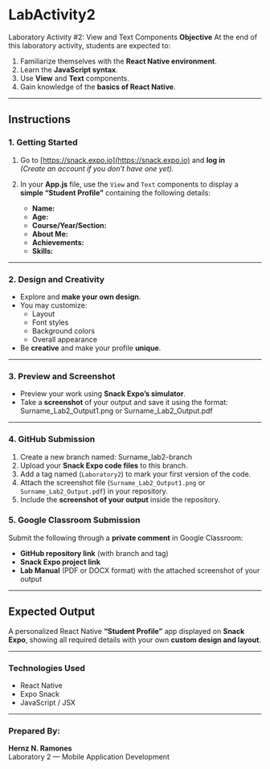 # LabActivity2
Laboratory Activity #2: View and Text Components
 **Objective**
At the end of this laboratory activity, students are expected to:
1. Familiarize themselves with the **React Native environment**.  
2. Learn the **JavaScript syntax**.  
3. Use **View** and **Text** components.  
4. Gain knowledge of the **basics of React Native**.

---

##  **Instructions**

### 1. Getting Started
1. Go to [https://snack.expo.io](https://snack.expo.io) and **log in**  
   *(Create an account if you don’t have one yet).*

2. In your **App.js** file, use the `View` and `Text` components to display a **simple “Student Profile”** containing the following details:
   - **Name:**  
   - **Age:**  
   - **Course/Year/Section:**  
   - **About Me:**  
   - **Achievements:**  
   - **Skills:**  

---

### 2. Design and Creativity
- Explore and **make your own design**.
- You may customize:
  - Layout  
  - Font styles  
  - Background colors  
  - Overall appearance  
- Be **creative** and make your profile **unique**.

---

### 3. Preview and Screenshot
- Preview your work using **Snack Expo’s simulator**.  
- Take a **screenshot** of your output and save it using the format:
   Surname_Lab2_Output1.png or  Surname_Lab2_Output.pdf
  
---

### 4. GitHub Submission
1. Create a new branch named: Surname_lab2-branch
2. Upload your **Snack Expo code files** to this branch.
3. Add a tag named (`Laboratory2`) to mark your first version of the code.
4. Attach the screenshot file (`Surname_Lab2_Output1.png` or `Surname_Lab2_Output.pdf`) in your repository.
5. Include the **screenshot of your output** inside the repository.

### 5. Google Classroom Submission
Submit the following through a **private comment** in Google Classroom:
- **GitHub repository link** (with branch and tag)  
- **Snack Expo project link**  
- **Lab Manual** (PDF or DOCX format) with the attached screenshot of your output  

---

##  **Expected Output**
A personalized React Native **“Student Profile”** app displayed on **Snack Expo**, showing all required details with your own **custom design and layout**.

---

### **Technologies Used**
- React Native  
- Expo Snack  
- JavaScript / JSX  

---

### **Prepared By:**
**Hernz N. Ramones**  
Laboratory 2 — Mobile Application Development  
  
